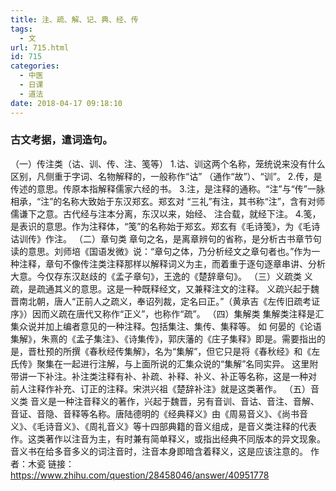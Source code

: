 ```yaml
---
title: 注、疏、解、记、典、经、传
tags:
  - 文
url: 715.html
id: 715
categories:
  - 中医
  - 日课
  - 道法
date: 2018-04-17 09:18:10
---
```


### 古文考据，遣词造句。

（一）传注类（诂、训、传、注、笺等） 1.诂、训这两个名称，笼统说来没有什么区别，凡侧重于字词、名物解释的，一般称作“诂” （通作“故”）、“训”。 2.传，是传述的意思。传原本指解释儒家六经的书。 3.注，是注释的通称。“注”与“传”一脉相承，“注”的名称大致始于东汉郑玄。郑玄对 “三礼”有注，其书称“注”，含有对师儒谦下之意。古代经与注本分离，东汉以来，始经、 注合载，就经下注。 4.笺，是表识的意思。作为注释体，“笺”的名称始于郑玄。郑玄有《毛诗笺》，为《毛诗诂训传》作注。 （二）章句类 章句之名，是离章辨句的省称，是分析古书章节句读的意思。刘师培《国语发微》说：“章句之体，乃分析经文之章句者也。”作为一种注释，章句不像传注类注释那样以解释词义为主，而着重于逐句逐章串讲、分析大意。今仅存东汉赵歧的《孟子章句》，王逸的《楚辞章句》。 （三）义疏类 义疏，是疏通其义的意思。这是一种既释经文，又兼释注文的注释。 义疏兴起于魏晋南北朝，唐人“正前人之疏义，奉诏列裁，定名曰正。”（黄承吉《左传旧疏考证序》）因而义疏在唐代又称作“正义”，也称作“疏”。 （四）集解类 集解类注释是汇集众说并加上编者意见的一种注释。包括集注、集传、集释等。 如 何晏的《论语集解》，朱熹的《孟子集注》、《诗集传》，郭庆藩的《庄子集释》即是。需要指出的是，晋杜预的所撰《春秋经传集解》，名为“集解”，但它只是将《春秋经》和《左氏传》聚集在一起进行注解，与上面所说的汇集众说的“集解”名同实异。 这里附带讲一下补注。补注类注释有补、补疏、补释、补义、补正等名称，这是一种对 前人注释作补充、订正的注释。宋洪兴祖《楚辞补注》就是这类著作。 （五）音义类 音义是一种注音释义的著作，兴起于魏晋，另有音训、音诂、音注、音解、音证、音隐、音释等名称。唐陆德明的《经典释义》由《周易音义》、《尚书音义》、《毛诗音义》、《周礼音义》等十四部典籍的音义组成，是音义类注释的代表作。这类著作以注音为主，有时兼有简单释义，或指出经典不同版本的异文现象。音义书在给多音多义的词注音时，注音本身即暗含着释义，这是应该注意的。 作者：木瓷 链接：https://www.zhihu.com/question/28458046/answer/40951778